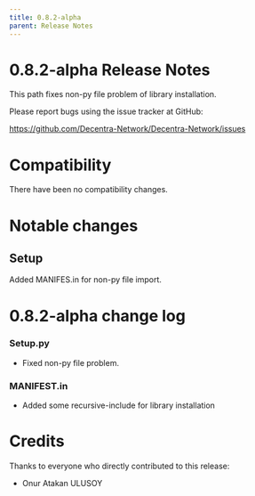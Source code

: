 ```yaml
---
title: 0.8.2-alpha
parent: Release Notes
---
```


0.8.2-alpha Release Notes
====================

This path fixes non-py file problem of library installation.

Please report bugs using the issue tracker at GitHub:

  <https://github.com/Decentra-Network/Decentra-Network/issues>

Compatibility
==============

There have been no compatibility changes.

Notable changes
===============

## Setup
Added MANIFES.in for non-py file import.

0.8.2-alpha change log
=================

### Setup.py
- Fixed non-py file problem.

### MANIFEST.in
- Added some recursive-include for library installation

Credits
=======

Thanks to everyone who directly contributed to this release:

- Onur Atakan ULUSOY